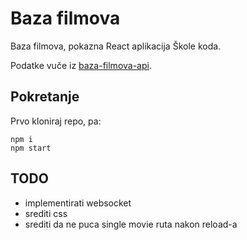 # Baza filmova

Baza filmova, pokazna React aplikacija Škole koda.

Podatke vuče iz [baza-filmova-api](https://github.com/skolakoda/baza-filmova-api).

## Pokretanje

Prvo kloniraj repo, pa:

```
npm i
npm start
```

## TODO

- implementirati websocket
- srediti css
- srediti da ne puca single movie ruta nakon reload-a
